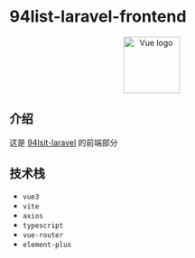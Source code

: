 # 94list-laravel-frontend

<p align="center"><a href="https://vuejs.org" target="_blank" rel="noopener noreferrer"><img width="100" src="https://vuejs.org/images/logo.png" alt="Vue logo"></a></p>

## 介绍

这是 [94lsit-laravel](https://github.com/huankong233/94list-laravel) 的前端部分

## 技术栈

- `vue3`
- `vite`
- `axios`
- `typescript`
- `vue-router`
- `element-plus`
